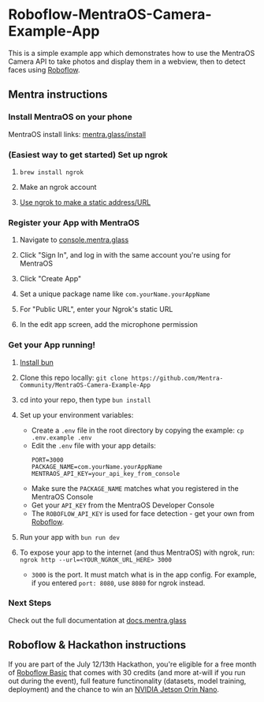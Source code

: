 # Roboflow-MentraOS-Camera-Example-App

This is a simple example app which demonstrates how to use the MentraOS Camera API to take photos and display them in a webview, then to detect faces using [Roboflow](https://roboflow.com).

## Mentra instructions

### Install MentraOS on your phone

MentraOS install links: [mentra.glass/install](https://mentra.glass/install)

### (Easiest way to get started) Set up ngrok

1. `brew install ngrok`

2. Make an ngrok account

3. [Use ngrok to make a static address/URL](https://dashboard.ngrok.com/)

### Register your App with MentraOS

1. Navigate to [console.mentra.glass](https://console.mentra.glass/)

2. Click "Sign In", and log in with the same account you're using for MentraOS

3. Click "Create App"

4. Set a unique package name like `com.yourName.yourAppName`

5. For "Public URL", enter your Ngrok's static URL

6. In the edit app screen, add the microphone permission

### Get your App running!

1. [Install bun](https://bun.sh/docs/installation)

2. Clone this repo locally: `git clone https://github.com/Mentra-Community/MentraOS-Camera-Example-App`

3. cd into your repo, then type `bun install`

4. Set up your environment variables:

   - Create a `.env` file in the root directory by copying the example: `cp .env.example .env`
   - Edit the `.env` file with your app details:
     ```
     PORT=3000
     PACKAGE_NAME=com.yourName.yourAppName
     MENTRAOS_API_KEY=your_api_key_from_console
     ```
   - Make sure the `PACKAGE_NAME` matches what you registered in the MentraOS Console
   - Get your `API_KEY` from the MentraOS Developer Console
   - The `ROBOFLOW_API_KEY` is used for face detection - get your own from [Roboflow](https://roboflow.com).

5. Run your app with `bun run dev`

6. To expose your app to the internet (and thus MentraOS) with ngrok, run: `ngrok http --url=<YOUR_NGROK_URL_HERE> 3000`
   - `3000` is the port. It must match what is in the app config. For example, if you entered `port: 8080`, use `8080` for ngrok instead.

### Next Steps

Check out the full documentation at [docs.mentra.glass](https://docs.mentra.glass/camera)

## Roboflow & Hackathon instructions

If you are part of the July 12/13th Hackathon, you're eligible for a free month of [Roboflow Basic](https://roboflow.com/pricing) that comes with 30 credits (and more at-will if you run out during the event), full feature functinonality (datasets, model training, deployment) and the chance to win an [NVIDIA Jetson Orin Nano](https://www.nvidia.com/en-us/autonomous-machines/embedded-systems/jetson-orin/nano-super-developer-kit/).
